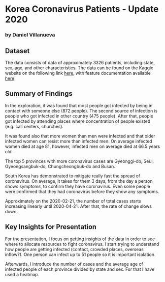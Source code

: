 # Korea Coronavirus Patients - Update 2020
### by Daniel Villanueva

## Dataset

The data consists of data of approximately 3326 patients, including state, sex, age, and other characteristics. The data can be found on the Kaggle website on the following link [here](https://www.kaggle.com/kimjihoo/coronavirusdataset), with feature documentation available [here](https://www.kaggle.com/kimjihoo/ds4c-what-is-this-dataset-detailed-description).

## Summary of Findings

In the exploration, it was found that most people got infected by being in contact with someone else (872 people). The second source of infection is people who got infected in other country (475 people). After that, people got infected by attending places where concentration of people existed (e.g. call centers, churches).

It was found also that more women than men were infected and that older infected women can resist more than infected men. On average infected women died at age 81, however, infected men on average died at 66.5 years old.

The top 5 provinces with more coronavirus cases are Gyeonggi-do, Seul, Gyeongsangbuk-do, Chungcheongbuk-do and Busan.

South Korea has demonstrated to mitigate really fast the spread of coronavirus. On average, it takes for them 3 days, from the day a person shows symptoms, to confirm they have coronavirus. Even some people were confirmed that they had coronavirus before they show any symptoms.

Approximately on the 2020-02-21, the number of total cases starts increasing linearly until 2020-04-21. After that, the rate of change slows down.

## Key Insights for Presentation

For the presentation, I focus on getting insights of the data in order to see where to allocate resources to fight coronavirus. I start trying to understand how people are getting infected (contact, crowded places, overseas inflow?). One person can infect up to 51 people so it is important isolation.

Afterwards, I introduce the number of cases and the average age of infected people of each province divided by state and sex. For that I have used a heatmap.
